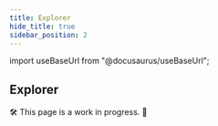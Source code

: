 ```yaml
---
title: Explorer
hide_title: true
sidebar_position: 2
---
```


import useBaseUrl from "@docusaurus/useBaseUrl";

## Explorer

🛠 This page is a work in progress. 🚧
